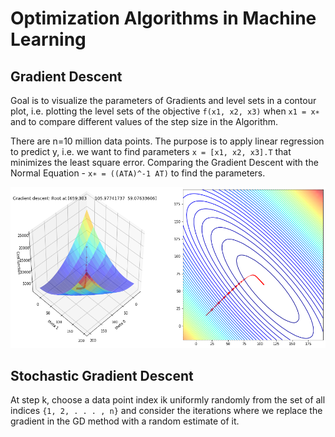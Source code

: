 # Optimization Algorithms in Machine Learning
 
## Gradient Descent 
Goal is to visualize the parameters of Gradients and level sets in a contour plot, i.e. plotting the level sets of the objective `f(x1, x2, x3)`  when `x1 = x∗` and to compare different values of the step size in the Algorithm.

There are n=10 million data points. The purpose is to apply linear regression to predict y, i.e. we want to find parameters `x = [x1, x2, x3].T` that minimizes the least square error. Comparing the Gradient Descent with the Normal Equation -  `x∗ = ((ATA)^-1 AT)` to find the parameters.

![GD plots](https://github.com/m2rik/optimization-algorithms/blob/master/Gradient%20Vis.png)




## Stochastic Gradient Descent
At step k, choose a data point index ik uniformly randomly from the set of all indices `{1, 2, . . . , n}` and consider the iterations
where we replace the gradient in the GD method with a random estimate of it.
